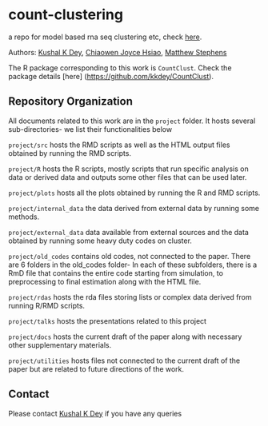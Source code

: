 # count-clustering
a repo for model based rna seq clustering etc, check [here](https://stephenslab.github.io/count-clustering).

Authors: [Kushal K Dey](http://kkdey.github.io/), [Chiaowen Joyce Hsiao](http://jhsiao999.github.io/), [Matthew Stephens](http://stephenslab.uchicago.edu/) 

The R package corresponding to this work is `CountClust`. Check the package details [here]
(https://github.com/kkdey/CountClust).

## Repository Organization

All documents related to this work are in the `project` folder. It hosts several sub-directories- we list their functionalities below

`project/src` hosts the RMD scripts as well as the HTML output files obtained by running the RMD scripts.

`project/R` hosts the R scripts, mostly scripts that run specific analysis on data or derived data and outputs some other files that can be used later. 

`project/plots` hosts all the plots obtained by running the R and RMD scripts.

`project/internal_data` the data derived from external data by running some methods. 

`project/external_data` data available from external sources and the data obtained by running some heavy duty codes on cluster.

`project/old_codes`  contains old codes, not connected to the paper. There are 6 folders in the old_codes folder- In each of these subfolders, there is a RmD file that contains the entire code starting from simulation, to preprocessing to final estimation along with the HTML file.


`project/rdas` hosts the rda files storing lists or complex data derived from running R/RMD scripts.

`project/talks` hosts the presentations related to this project

`project/docs` hosts the current draft of the paper along with necessary other supplementary materials.

`project/utilities` hosts files not connected to the current draft of the paper but are related to future directions of the work. 

## Contact

Please contact [Kushal K Dey](kkdey@uchicago.edu) if you have any queries


